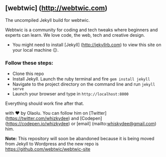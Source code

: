 ## [webtwic] (http://webtwic.com)

The uncompiled Jekyll build for webtwic.

Webtwic is a community for coding and tech tweaks where beginners and experts can learn.
We love code, the web, tech and creative design.

+ You might need to install [Jekyll] (http://jekyllrb.com) to view this site on your local machine :neutral_face:.

### Follow these steps:
+ Clone this repo
+ Install Jekyll. Launch the ruby terminal and fire `gem install jekyll`
+ Navigate to the project directory on the command line and run `jekyll serve`
+ Launch your browser and type in `http://localhost:8000`

Everything should work fine after that.

with :heart: by Olaolu. You can follow him on [Twitter] (https://twitter.com/whizkydee) and [Codepen] (https://codepen.io/whizkydee) or [email] (mailto:whiskydee@gmail.com) him.

**Note:** This repository will soon be abandoned because it is being moved from Jekyll to Wordpress and the new repo is https://github.com/webtwic/webtwic-site
